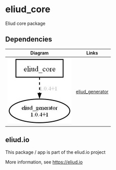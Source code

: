 # eliud_core

Eliud core package

## Dependencies


| Diagram                          | Links                                                       |
| ---------------------------------|-------------------------------------------------------------|
![Dependency diagram](depends.jpg) | [eliud_generator](https://pub.dev/packages/eliud_generator) |

## eliud.io

This package / app is part of the eliud.io project

More information, see https://eliud.io

